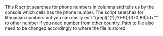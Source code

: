This R script searches for phone numbers in columns and tells us by the console which cells has the phone number. The script searches for lithuanian numbers but you can easily edit "grepl("(^|[^0-9])(370|86)\\d+"" to other number if you need number from other country. Path to file also need to be changed accordingly to where the file is stored.

